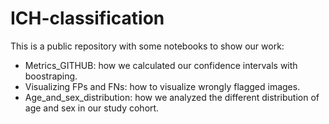 # ICH-classification

This is a public repository with some notebooks to show our work:

- Metrics_GITHUB: how we calculated our confidence intervals with boostraping.
- Visualizing FPs and FNs: how to visualize wrongly flagged images.
- Age_and_sex_distribution: how we analyzed the different distribution of age and sex in our study cohort. 
